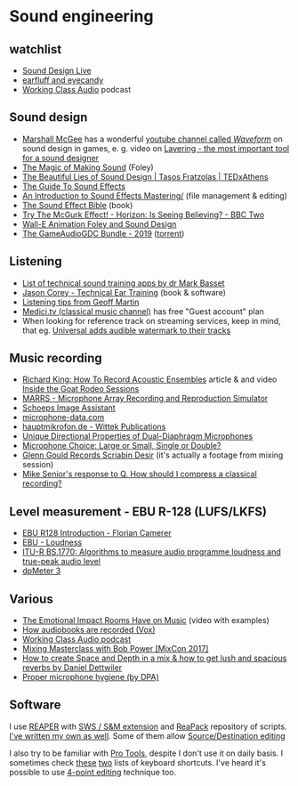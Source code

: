 # Sound engineering

## watchlist

- [Sound Design Live](sounddesignlive.com)
- [earfluff and eyecandy](https://www.tonmeister.ca/wordpress/)
- [Working Class Audio](https://www.workingclassaudio.com/) podcast

## Sound design

- [Marshall McGee](http://www.marshallmcgee.com/) has a wonderful [youtube channel called *Waveform*](https://www.youtube.com/channel/UCIoNgwHpavUi2UnC68cKgbw) on sound design in games, e. g. video on [Layering - the most important tool for a sound designer](https://www.youtube.com/watch?v=0biAgn2ct0A)
- [The Magic of Making Sound](https://www.youtube.com/watch?v=UO3N_PRIgX0) (Foley)
- [The Beautiful Lies of Sound Design | Tasos Fratzolas | TEDxAthens](https://www.youtube.com/watch?v=jDy5j0c6TrU)
- [The Guide To Sound Effects](https://www.epicsound.com/sfx/)
- [An Introduction to Sound Effects Mastering/](https://www.creativefieldrecording.com/2012/09/05/an-introduction-to-sound-effects-mastering/) (file management & editing)
- [The Sound Effect Bible](https://www.amazon.co.uk/Sound-Effects-Bible-Create-Hollywood/dp/1932907483) (book)
- [Try The McGurk Effect! - Horizon: Is Seeing Believing? - BBC Two](https://www.youtube.com/watch?v=G-lN8vWm3m0)
- [Wall-E Animation Foley and Sound Design](https://www.youtube.com/watch?v=0IPxIvbc_cs)
- [The GameAudioGDC Bundle - 2019](https://sonniss.com/gameaudiogdc19) ([torrent](https://sonniss.com/GameAudioGDCPart5.torrent))

## Listening

- [List of technical sound training apps by dr Mark Basset](http://drmarkbassett.com/TET.html)
- [Jason Corey - Technical Ear Training](https://sites.google.com/a/umich.edu/jason-corey/technical-ear-training) (book & software)
- [Listening tips from Geoff Martin](https://www.tonmeister.ca/wordpress/2019/06/27/listening-tips/)
- [Medici.tv (classical music channel)](https://www.medici.tv/) has free "Guest account" plan
- When looking for reference track on streaming services, keep in mind, that eg. [Universal adds audible watermark to their tracks](https://www.mattmontag.com/music/universals-audible-watermark)

## Music recording

- [Richard King: How To Record Acoustic Ensembles](https://www.soundonsound.com/people/richard-king-how-record-acoustic-ensembles) article & and video [Inside the Goat Rodeo Sessions](https://www.youtube.com/watch?v=VeE4YCtoj58)
- [MARRS - Microphone Array Recording and Reproduction Simulator](https://marrsweb.hud.ac.uk/)
- [Schoeps Image Assistant](http://ima.schoeps.de/)
- [microphone-data.com](http://microphone-data.com/)
- [hauptmikrofon.de - Wittek Publications](http://www.hauptmikrofon.de/home-e/helmut-wittek/publications)
- [Unique Directional Properties of Dual-Diaphragm Microphones](http://cdn.shure.com/publication/upload/340/pdf_ea_dual_diaphragm_mics.pdf)
- [Microphone Choice: Large or Small, Single or Double?](http://www.aes.org/e-lib/browse.cfm?elib=15421)
- [Glenn Gould Records Scriabin Desir](https://www.facebook.com/dmajortv/videos/1971412083122417/) (it's actually a footage from mixing session)
- [Mike Senior's response to Q. How should I compress a classical recording?](https://www.soundonsound.com/sound-advice/q-how-should-i-compress-classical-recording)

## Level measurement - EBU R-128 (LUFS/LKFS)

- [EBU R128 Introduction - Florian Camerer](https://www.youtube.com/watch?v=iuEtQqC-Sqo)
- [EBU - Loudness](https://tech.ebu.ch/loudness/)
- [ITU-R BS.1770: Algorithms to measure audio programme loudness and true-peak audio level](https://www.itu.int/rec/R-REC-BS.1770/en)
- [dpMeter 3](https://www.tb-software.com/TBProAudio/dpmeter3.html)

## Various

- [The Emotional Impact Rooms Have on Music](https://www.youtube.com/watch?v=hspMVkKOFLg) (video with examples)
- [How audiobooks are recorded (Vox)](https://www.youtube.com/watch?v=KcrAkPNB8jc)
- [Working Class Audio podcast](http://www.workingclassaudio.com/)
- [Mixing Masterclass with Bob Power [MixCon 2017]](https://www.youtube.com/watch?v=cHxMsawJsTc)
- [How to create Space and Depth in a mix & how to get lush and spacious reverbs by Daniel Dettwiler](https://www.youtube.com/playlist?list=PLNeANawMzMGB6cAM0xdWkxYRM0mis1Mkl)
- [Proper microphone hygiene (by DPA)](https://www.dpamicrophones.com/mic-university/proper-mic-hygiene)

## Software

I use [REAPER](http://reaper.fm) with [SWS / S&M extension](http://www.sws-extension.org/) and [ReaPack](https://reapack.com/) repository of scripts. [I've written my own as well](https://github.com/ply/ReaScripts/). Some of them allow [Source/Destination editing](https://forum.cockos.com/showthread.php?t=232697)

I also try to be familiar with [Pro Tools](https://www.avid.com/pro-tools), despite I don't use it on daily basis. I sometimes check [these](http://www.keyxl.com/aaac31a/263/DigiDesign-ProTools-7-keyboard-shortcuts.htm) [two](http://www.protoolskeyboardshortcuts.com/pro-tools-2018-keyboard-shortcuts/) lists of keyboard shortcuts. I've heard it's possible to use [4-point editing](https://www.soundonsound.com/techniques/unlink-timeline-edit-selections) technique too.
